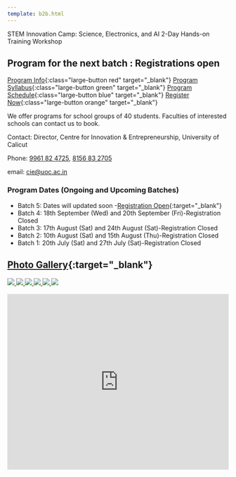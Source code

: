 ```yaml
---
template: b2b.html
---
```


STEM Innovation Camp: Science, Electronics, and AI  2-Day Hands-on Training Workshop

## Program for the next batch : Registrations open

[Program Info](../details){:class="large-button red"  target="_blank"}
[Program Syllabus](../syllabus){:class="large-button green" target="_blank"}
[Program Schedule](../assets/schedule.pdf){:class="large-button blue" target="_blank"}
[Register Now](https://forms.gle/ARihSSCncDVzfgaMA){:class="large-button orange" target="_blank"}


We offer programs for school groups of 40 students. Faculties of interested schools can contact us to book. 


Contact: Director, Centre for Innovation & Entrepreneurship, University of Calicut

Phone: [9961 82 4725](tel:+919961824725), [8156 83 2705](tel:+918156832705)

email:  cie@uoc.ac.in

### Program Dates (Ongoing and Upcoming Batches)

+ Batch 5: Dates will updated soon -[Registration Open](https://forms.gle/ARihSSCncDVzfgaMA){:target="_blank"}
+ Batch 4: 18th September (Wed) and 20th September (Fri)-Registration Closed 
+ Batch 3: 17th August (Sat) and 24th August (Sat)-Registration Closed 
+ Batch 2: 10th August (Sat) and 15th August (Thu)-Registration Closed 
+ Batch 1: 20th July (Sat) and 27th July (Sat)-Registration Closed


## [Photo Gallery](https://sites.google.com/uoc.ac.in/from-blocks-to-bots/gallery?authuser=0){:target="_blank"}


<div class="image-grid">
  <a href="../images/photos/1.jpg" class="image-grid" data-lightbox="image1"> <img src="../images/photos/1.jpg" > </a>
  <a href="../images/photos/2.jpg" class="image-grid" data-lightbox="image1"> <img src="../images/photos/2.jpg" > </a>
  <a href="../images/photos/3.jpg" class="image-grid" data-lightbox="image1"> <img src="../images/photos/3.jpg" > </a>
  <a href="../images/photos/4.jpg" class="image-grid" data-lightbox="image1"> <img src="../images/photos/4.jpg" > </a>
  <a href="../images/photos/5.jpg" class="image-grid" data-lightbox="image1"> <img src="../images/photos/5.jpg" > </a>
  <a href="../images/photos/6.jpg" class="image-grid" data-lightbox="image1"> <img src="../images/photos/6.jpg" > </a>
</div>
<br>
<iframe width="100%" height="400" src="https://www.youtube.com/embed/PFh62AY8tZE" title="Running LEDs in KuttyPy | LED animation | Register manipulation | workshop University of Calicut" frameborder="0" allow="accelerometer; autoplay; clipboard-write; encrypted-media; gyroscope; picture-in-picture; web-share" referrerpolicy="strict-origin-when-cross-origin" allowfullscreen></iframe>


